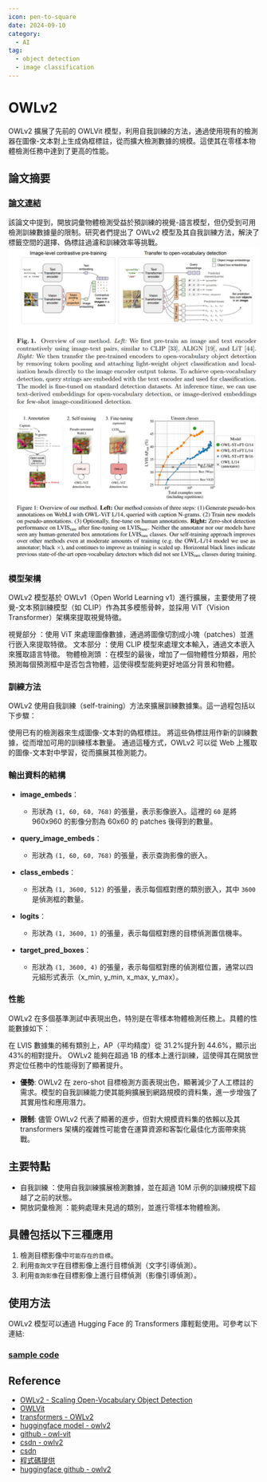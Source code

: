 ```yaml
---
icon: pen-to-square
date: 2024-09-10
category:
  - AI
tag:
  - object detection
  - image classification
---
```


# OWLv2

OWLv2 擴展了先前的 OWLVit 模型，利用自我訓練的方法，通過使用現有的檢測器在圖像-文本對上生成偽框標註，從而擴大檢測數據的規模。這使其在零樣本物體檢測任務中達到了更高的性能。

## 論文摘要

### [論文連結](https://arxiv.org/pdf/2306.09683)

該論文中提到，開放詞彙物體檢測受益於預訓練的視覺-語言模型，但仍受到可用檢測訓練數據量的限制。研究者們提出了 OWLv2 模型及其自我訓練方法，解決了標籤空間的選擇、偽標註過濾和訓練效率等挑戰。
![owl-vit-overview](./iamge/owl-vit-overview.jpg)
![owlv2-overview](./iamge/owlv2-overview.jpg)

### 模型架構

OWLv2 模型基於 OWLv1（Open World Learning v1）進行擴展，主要使用了視覺-文本預訓練模型（如 CLIP）作為其多模態骨幹，並採用 ViT（Vision Transformer）架構來提取視覺特徵。

視覺部分 ：使用 ViT 來處理圖像數據，通過將圖像切割成小塊（patches）並進行嵌入來提取特徵。
文本部分 ：使用 CLIP 模型來處理文本輸入，通過文本嵌入來獲取語言特徵。
物體檢測頭 ：在模型的最後，增加了一個物體性分類器，用於預測每個預測框中是否包含物體，這使得模型能夠更好地區分背景和物體。

### 訓練方法

OWLv2 使用自我訓練（self-training）方法來擴展訓練數據集。這一過程包括以下步驟：

使用已有的檢測器來生成圖像-文本對的偽框標註。
將這些偽標註用作新的訓練數據，從而增加可用的訓練樣本數量。
通過這種方式，OWLv2 可以從 Web 上獲取的圖像-文本對中學習，從而擴展其檢測能力。

### 輸出資料的結構

- **image_embeds**：

  - 形狀為 `(1, 60, 60, 768)` 的張量，表示影像嵌入。這裡的 `60` 是將 960x960 的影像分割為 60x60 的 patches 後得到的數量。

- **query_image_embeds**：

  - 形狀為 `(1, 60, 60, 768)` 的張量，表示查詢影像的嵌入。

- **class_embeds**：

  - 形狀為 `(1, 3600, 512)` 的張量，表示每個框對應的類別嵌入，其中 `3600` 是偵測框的數量。

- **logits**：

  - 形狀為 `(1, 3600, 1)` 的張量，表示每個框對應的目標偵測置信機率。

- **target_pred_boxes**：
  - 形狀為 `(1, 3600, 4)` 的張量，表示每個框對應的偵測框位置，通常以四元組形式表示（x_min, y_min, x_max, y_max）。

### 性能

OWLv2 在多個基準測試中表現出色，特別是在零樣本物體檢測任務上。具體的性能數據如下：

在 LVIS 數據集的稀有類別上，AP（平均精度）從 31.2%提升到 44.6%，顯示出 43%的相對提升。
OWLv2 能夠在超過 1B 的樣本上進行訓練，這使得其在開放世界定位任務中的性能得到了顯著提升。

- **優勢**: OWLv2 在 zero-shot 目標檢測方面表現出色，顯著減少了人工標註的需求。模型的自我訓練能力使其能夠擴展到網路規模的資料集，進一步增強了其實用性和應用潛力。

- **限制**: 儘管 OWLv2 代表了顯著的進步，但對大規模資料集的依賴以及其 transformers 架構的複雜性可能會在運算資源和客製化最佳化方面帶來挑戰。

## 主要特點

- 自我訓練 ：使用自我訓練擴展檢測數據，並在超過 10M 示例的訓練規模下超越了之前的狀態。
- 開放詞彙檢測 ：能夠處理未見過的類別，並進行零樣本物體檢測。

## 具體包括以下三種應用

1. 檢測目標影像中`可能存在的目標`。
1. 利用`查詢文字`在目標影像上進行目標偵測（文字引導偵測）。
1. 利用`查詢影像`在目標影像上進行目標偵測（影像引導偵測）。

## 使用方法

OWLv2 模型可以通過 Hugging Face 的 Transformers 庫輕鬆使用。可參考以下連結:

### [sample code](https://github.com/Ayaa17/owl2-object-dection)

## Reference

- [OWLv2 - Scaling Open-Vocabulary Object Detection](https://arxiv.org/pdf/2306.09683)
- [OWLVit](https://arxiv.org/pdf/2205.06230)
- [transformers - OWLv2](https://huggingface.co/docs/transformers/main/en/model_doc/owlv2)
- [huggingface model - owlv2](https://huggingface.co/google/owlv2-base-patch16-ensemble)
- [github - owl-vit](https://github.com/google-research/scenic/tree/main/scenic/projects/owl_vit)
- [csdn - owlv2](https://blog.csdn.net/lanlinjnc/article/details/135530969)
- [csdn](https://blog.csdn.net/wizardforcel/article/details/139897835)
- [程式碼提供](https://huggingface.co/nielsr)
- [huggingface github - owlv2](https://github.com/huggingface/transformers/blob/main/docs/source/en/model_doc/owlv2.md)